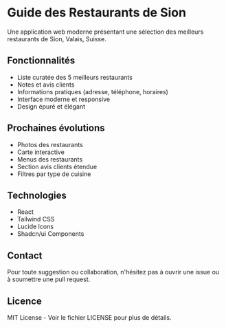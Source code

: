 # Guide des Restaurants de Sion

Une application web moderne présentant une sélection des meilleurs restaurants de Sion, Valais, Suisse.

## Fonctionnalités

- Liste curatée des 5 meilleurs restaurants
- Notes et avis clients
- Informations pratiques (adresse, téléphone, horaires)
- Interface moderne et responsive
- Design épuré et élégant

## Prochaines évolutions

- Photos des restaurants
- Carte interactive
- Menus des restaurants
- Section avis clients étendue
- Filtres par type de cuisine

## Technologies

- React
- Tailwind CSS
- Lucide Icons
- Shadcn/ui Components

## Contact

Pour toute suggestion ou collaboration, n'hésitez pas à ouvrir une issue ou à soumettre une pull request.

## Licence

MIT License - Voir le fichier LICENSE pour plus de détails.